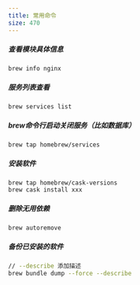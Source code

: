 ```yaml
---
title: 常用命令
size: 470
---
```

##### 查看模块具体信息

```shell
brew info nginx
```

##### 服务列表查看

```shell
brew services list
```

##### brew命令行启动关闭服务（比如数据库）

```shell
brew tap homebrew/services
```

##### 安装软件

```shell
brew tap homebrew/cask-versions
brew cask install xxx
```

##### 删除无用依赖

```shell
brew autoremove
```

##### 备份已安装的软件
```sh
// --describe 添加描述
brew bundle dump --force --describe
```

